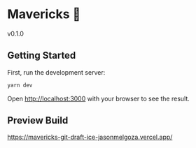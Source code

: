 # Mavericks 🌊

v0.1.0

## Getting Started

First, run the development server:

```bash
yarn dev
```

Open [http://localhost:3000](http://localhost:3000) with your browser to see the result.

## Preview Build

https://mavericks-git-draft-ice-jasonmelgoza.vercel.app/
